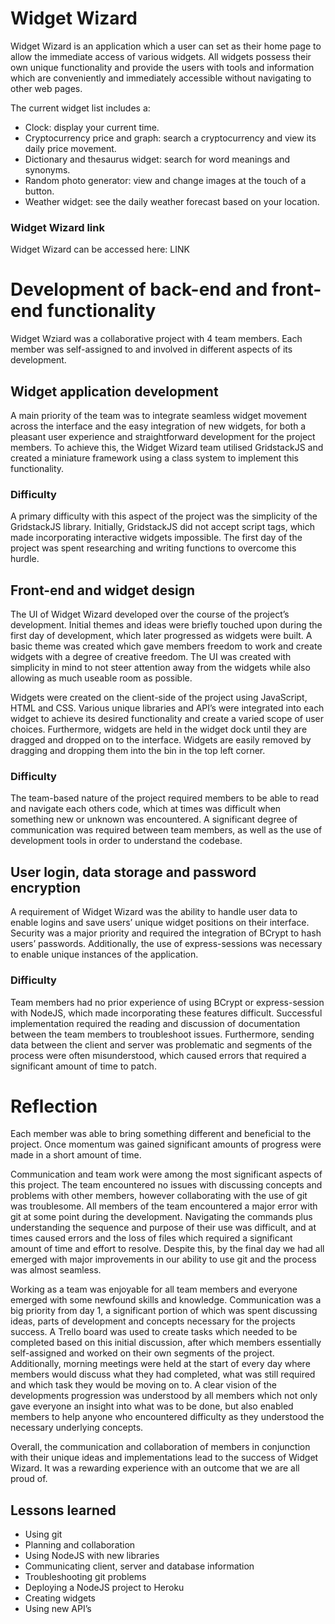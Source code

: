 
# Widget Wizard
Widget Wizard is an application which a user can set as their home page to allow the immediate access of various widgets. All widgets possess their own unique functionality and provide the users with tools and information which are conveniently and immediately accessible without navigating to other web pages.

The current widget list includes a:

- Clock: display your current time.
- Cryptocurrency price and graph: search a cryptocurrency and view its daily price movement.
- Dictionary and thesaurus widget: search for word meanings and synonyms.
- Random photo generator: view and change images at the touch of a button.
- Weather widget: see the daily weather forecast based on your location.

### Widget Wizard link
Widget Wizard can be accessed here: LINK

# Development of back-end and front-end functionality
Widget Wziard was a collaborative project with 4 team members. Each member was self-assigned to and involved in different aspects of its development. 


## Widget application development 
A main priority of the team was to integrate seamless widget movement across the interface and the easy integration of new widgets, for both a pleasant user experience and straightforward development for the project members. To achieve this, the Widget Wizard team utilised GridstackJS and created a miniature framework using a class system to implement this functionality.

### Difficulty
A primary difficulty with this aspect of the project was the simplicity of the GridstackJS library. Initially, GridstackJS did not accept script tags, which made incorporating interactive widgets impossible. The first day of the project was spent researching and writing functions to overcome this hurdle.


## Front-end and widget design
The UI of Widget Wizard developed over the course of the project’s development. Initial themes and ideas were briefly touched upon during the first day of development, which later progressed as widgets were built. A basic theme was created which gave members freedom to work and create widgets with a degree of creative freedom. The UI was created with simplicity in mind to not steer attention away from the widgets while also allowing as much useable room as possible.

Widgets were created on the client-side of the project using JavaScript, HTML and CSS. Various unique libraries and API’s were integrated into each widget to achieve its desired functionality and create a varied scope of user choices. Furthermore, widgets are held in the widget dock until they are dragged and dropped on to the interface. Widgets are easily removed by dragging and dropping them into the bin in the top left corner.

### Difficulty
The team-based nature of the project required members to be able to read and navigate each others code, which at times was difficult when something new or unknown was encountered. A significant degree of communication was required between team members, as well as the use of development tools in order to understand the codebase. 


## User login, data storage and password encryption 
A requirement of Widget Wizard was the ability to handle user data to enable logins and save users’ unique widget positions on their interface. Security was a major priority and required the integration of BCrypt to hash users’ passwords. Additionally, the use of express-sessions was necessary to enable unique instances of the application.

### Difficulty
Team members had no prior experience of using BCrypt or express-session with NodeJS, which made incorporating these features difficult. Successful implementation required the reading and discussion of documentation between the team members to troubleshoot issues. Furthermore, sending data between the client and server was problematic and segments of the process were often misunderstood, which caused errors that required a significant amount of time to patch.

# Reflection
Each member was able to bring something different and beneficial to the project. Once momentum was gained significant amounts of progress were made in a short amount of time.

Communication and team work were among the most significant aspects of this project. The team encountered no issues with discussing concepts and problems with other members, however collaborating with the use of git was troublesome. All members of the team encountered a major error with git at some point during the development. Navigating the commands plus understanding the sequence and purpose of their use was difficult, and at times caused errors and the loss of files which required a significant amount of time and effort to resolve. Despite this, by the final day we had all emerged with major improvements in our ability to use git and the process was almost seamless.

Working as a team was enjoyable for all team members and everyone emerged with some newfound skills and knowledge. Communication was a big priority from day 1, a significant portion of which was spent discussing ideas, parts of development and concepts necessary for the projects success. A Trello board was used to create tasks which needed to be completed based on this initial discussion, after which members essentially self-assigned and worked on their own segments of the project. Additionally, morning meetings were held at the start of every day where members would discuss what they had completed, what was still required and which task they would be moving on to. A clear vision of the developments progression was understood by all members which not only gave everyone an insight into what was to be done, but also enabled members to help anyone who encountered difficulty as they understood the necessary underlying concepts.

Overall, the communication and collaboration of members in conjunction with their unique ideas and implementations lead to the success of Widget Wizard. It was a rewarding experience with an outcome that we are all proud of.

## Lessons learned
- Using git
- Planning and collaboration 
- Using NodeJS with new libraries
- Communicating client, server and database information
- Troubleshooting git problems
- Deploying a NodeJS project to Heroku 
- Creating widgets
- Using new API’s
